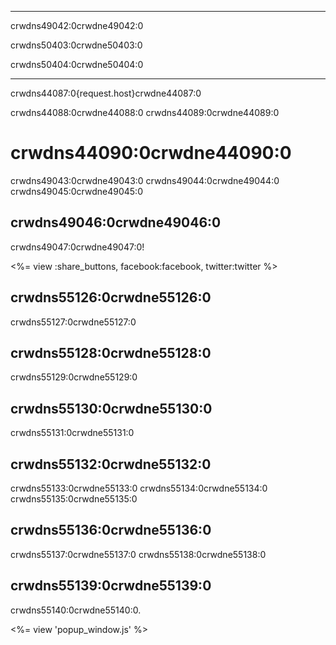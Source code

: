 * * *

crwdns49042:0crwdne49042:0

crwdns50403:0crwdne50403:0

crwdns50404:0crwdne50404:0

* * *

crwdns44087:0{request.host}crwdne44087:0

crwdns44088:0crwdne44088:0 crwdns44089:0crwdne44089:0

# crwdns44090:0crwdne44090:0

crwdns49043:0crwdne49043:0 crwdns49044:0crwdne49044:0 crwdns49045:0crwdne49045:0

## crwdns49046:0crwdne49046:0

crwdns49047:0crwdne49047:0!

<%= view :share_buttons, facebook:facebook, twitter:twitter %>

## crwdns55126:0crwdne55126:0

crwdns55127:0crwdne55127:0

## crwdns55128:0crwdne55128:0

crwdns55129:0crwdne55129:0

## crwdns55130:0crwdne55130:0

crwdns55131:0crwdne55131:0

## crwdns55132:0crwdne55132:0

crwdns55133:0crwdne55133:0 crwdns55134:0crwdne55134:0 crwdns55135:0crwdne55135:0

## crwdns55136:0crwdne55136:0

crwdns55137:0crwdne55137:0 crwdns55138:0crwdne55138:0

## crwdns55139:0crwdne55139:0

crwdns55140:0crwdne55140:0.

<%= view 'popup_window.js' %>